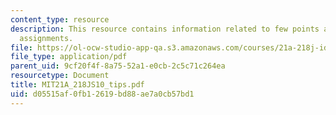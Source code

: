 ```yaml
---
content_type: resource
description: This resource contains information related to few points about writing
  assignments.
file: https://ol-ocw-studio-app-qa.s3.amazonaws.com/courses/21a-218j-identity-and-difference-spring-2010/d05515af0fb12619bd88ae7a0cb57bd1_MIT21A_218JS10_tips.pdf
file_type: application/pdf
parent_uid: 9cf20f4f-8a75-52a1-e0cb-2c5c71c264ea
resourcetype: Document
title: MIT21A_218JS10_tips.pdf
uid: d05515af-0fb1-2619-bd88-ae7a0cb57bd1
---
```

